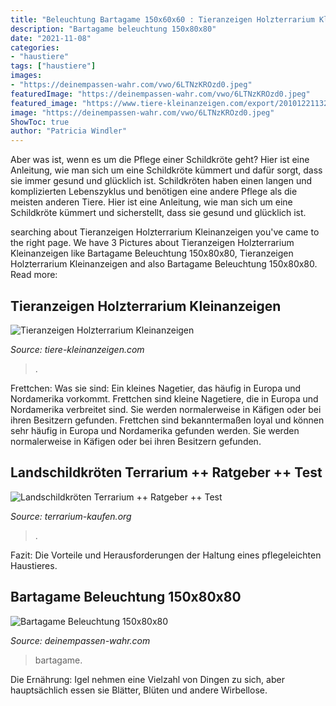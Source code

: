 ```yaml
---
title: "Beleuchtung Bartagame 150x60x60 : Tieranzeigen Holzterrarium Kleinanzeigen"
description: "Bartagame beleuchtung 150x80x80"
date: "2021-11-08"
categories:
- "haustiere"
tags: ["haustiere"]
images:
- "https://deinempassen-wahr.com/vwo/6LTNzKROzd0.jpeg"
featuredImage: "https://deinempassen-wahr.com/vwo/6LTNzKROzd0.jpeg"
featured_image: "https://www.tiere-kleinanzeigen.com/export/20101221132300.jpeg"
image: "https://deinempassen-wahr.com/vwo/6LTNzKROzd0.jpeg"
ShowToc: true
author: "Patricia Windler"
---
```



Aber was ist, wenn es um die Pflege einer Schildkröte geht? Hier ist eine Anleitung, wie man sich um eine Schildkröte kümmert und dafür sorgt, dass sie immer gesund und glücklich ist.
Schildkröten haben einen langen und komplizierten Lebenszyklus und benötigen eine andere Pflege als die meisten anderen Tiere. Hier ist eine Anleitung, wie man sich um eine Schildkröte kümmert und sicherstellt, dass sie gesund und glücklich ist.

	

		
searching about Tieranzeigen Holzterrarium Kleinanzeigen you've came to the right page. We have 3 Pictures about Tieranzeigen Holzterrarium Kleinanzeigen like Bartagame Beleuchtung 150x80x80, Tieranzeigen Holzterrarium Kleinanzeigen and also Bartagame Beleuchtung 150x80x80. Read more:
		
    
## Tieranzeigen Holzterrarium Kleinanzeigen

<img loading=lazy src="https://www.tiere-kleinanzeigen.com/export/20101221132300.jpeg" onerror="this.onerror=null;this.src='https://tse2.mm.bing.net/th?id=OIP.Li21gKwpwmoghP9dbTBfKwHaFj&amp;pid=15.1';" alt="Tieranzeigen Holzterrarium Kleinanzeigen">

_Source: tiere-kleinanzeigen.com_

>. 

	

Frettchen: Was sie sind: Ein kleines Nagetier, das häufig in Europa und Nordamerika vorkommt.
Frettchen sind kleine Nagetiere, die in Europa und Nordamerika verbreitet sind. Sie werden normalerweise in Käfigen oder bei ihren Besitzern gefunden. Frettchen sind bekanntermaßen loyal und können sehr häufig in Europa und Nordamerika gefunden werden. Sie werden normalerweise in Käfigen oder bei ihren Besitzern gefunden.

    
## Landschildkröten Terrarium ++ Ratgeber ++ Test

<img loading=lazy src="http://terrarium-kaufen.org/wp-content/uploads/2016/04/terrarium-fuer-landschildkroeten-schildkroete-150-x-60-x-60-cm-holz-holzterrarium-4-360x360.jpg" onerror="this.onerror=null;this.src='https://tse4.mm.bing.net/th?id=OIP.cNHJ6vnI7C0AkFVTPIt-1wAAAA&amp;pid=15.1';" alt="Landschildkröten Terrarium ++ Ratgeber ++ Test">

_Source: terrarium-kaufen.org_

>. 

	

Fazit: Die Vorteile und Herausforderungen der Haltung eines pflegeleichten Haustieres.

    
## Bartagame Beleuchtung 150x80x80

<img loading=lazy src="https://deinempassen-wahr.com/vwo/6LTNzKROzd0.jpeg" onerror="this.onerror=null;this.src='https://tse4.mm.bing.net/th?id=OIP.zNsRMVqQF_tUXUZO0P3JEAHaFj&amp;pid=15.1';" alt="Bartagame Beleuchtung 150x80x80">

_Source: deinempassen-wahr.com_

>bartagame. 

	

Die Ernährung: Igel nehmen eine Vielzahl von Dingen zu sich, aber hauptsächlich essen sie Blätter, Blüten und andere Wirbellose.

